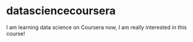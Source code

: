 # datasciencecoursera
I am learning data science on Coursera now, I am really interested in this course!
